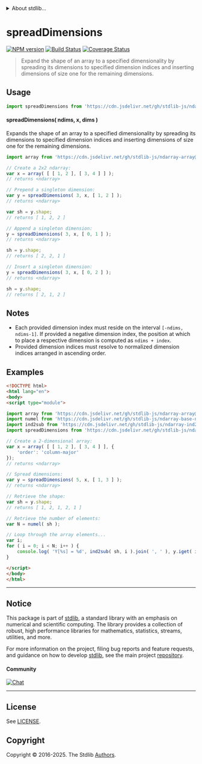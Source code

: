 <!--

@license Apache-2.0

Copyright (c) 2025 The Stdlib Authors.

Licensed under the Apache License, Version 2.0 (the "License");
you may not use this file except in compliance with the License.
You may obtain a copy of the License at

   http://www.apache.org/licenses/LICENSE-2.0

Unless required by applicable law or agreed to in writing, software
distributed under the License is distributed on an "AS IS" BASIS,
WITHOUT WARRANTIES OR CONDITIONS OF ANY KIND, either express or implied.
See the License for the specific language governing permissions and
limitations under the License.

-->


<details>
  <summary>
    About stdlib...
  </summary>
  <p>We believe in a future in which the web is a preferred environment for numerical computation. To help realize this future, we've built stdlib. stdlib is a standard library, with an emphasis on numerical and scientific computation, written in JavaScript (and C) for execution in browsers and in Node.js.</p>
  <p>The library is fully decomposable, being architected in such a way that you can swap out and mix and match APIs and functionality to cater to your exact preferences and use cases.</p>
  <p>When you use stdlib, you can be absolutely certain that you are using the most thorough, rigorous, well-written, studied, documented, tested, measured, and high-quality code out there.</p>
  <p>To join us in bringing numerical computing to the web, get started by checking us out on <a href="https://github.com/stdlib-js/stdlib">GitHub</a>, and please consider <a href="https://opencollective.com/stdlib">financially supporting stdlib</a>. We greatly appreciate your continued support!</p>
</details>

# spreadDimensions

[![NPM version][npm-image]][npm-url] [![Build Status][test-image]][test-url] [![Coverage Status][coverage-image]][coverage-url] <!-- [![dependencies][dependencies-image]][dependencies-url] -->

> Expand the shape of an array to a specified dimensionality by spreading its dimensions to specified dimension indices and inserting dimensions of size one for the remaining dimensions.

<!-- Section to include introductory text. Make sure to keep an empty line after the intro `section` element and another before the `/section` close. -->

<section class="intro">

</section>

<!-- /.intro -->

<!-- Package usage documentation. -->



<section class="usage">

## Usage

```javascript
import spreadDimensions from 'https://cdn.jsdelivr.net/gh/stdlib-js/ndarray-base-spread-dimensions@esm/index.mjs';
```

#### spreadDimensions( ndims, x, dims )

Expands the shape of an array to a specified dimensionality by spreading its dimensions to specified dimension indices and inserting dimensions of size one for the remaining dimensions.

```javascript
import array from 'https://cdn.jsdelivr.net/gh/stdlib-js/ndarray-array@esm/index.mjs';

// Create a 2x2 ndarray:
var x = array( [ [ 1, 2 ], [ 3, 4 ] ] );
// returns <ndarray>

// Prepend a singleton dimension:
var y = spreadDimensions( 3, x, [ 1, 2 ] );
// returns <ndarray>

var sh = y.shape;
// returns [ 1, 2, 2 ]

// Append a singleton dimension:
y = spreadDimensions( 3, x, [ 0, 1 ] );
// returns <ndarray>

sh = y.shape;
// returns [ 2, 2, 1 ]

// Insert a singleton dimension:
y = spreadDimensions( 3, x, [ 0, 2 ] );
// returns <ndarray>

sh = y.shape;
// returns [ 2, 1, 2 ]
```

</section>

<!-- /.usage -->

<!-- Package usage notes. Make sure to keep an empty line after the `section` element and another before the `/section` close. -->

<section class="notes">

## Notes

-   Each provided dimension index must reside on the interval `[-ndims, ndims-1]`. If provided a negative dimension index, the position at which to place a respective dimension is computed as `ndims + index`.
-   Provided dimension indices must resolve to normalized dimension indices arranged in ascending order.

</section>

<!-- /.notes -->

<!-- Package usage examples. -->

<section class="examples">

## Examples

<!-- eslint no-undef: "error" -->

```html
<!DOCTYPE html>
<html lang="en">
<body>
<script type="module">

import array from 'https://cdn.jsdelivr.net/gh/stdlib-js/ndarray-array@esm/index.mjs';
import numel from 'https://cdn.jsdelivr.net/gh/stdlib-js/ndarray-base-numel@esm/index.mjs';
import ind2sub from 'https://cdn.jsdelivr.net/gh/stdlib-js/ndarray-ind2sub@esm/index.mjs';
import spreadDimensions from 'https://cdn.jsdelivr.net/gh/stdlib-js/ndarray-base-spread-dimensions@esm/index.mjs';

// Create a 2-dimensional array:
var x = array( [ [ 1, 2 ], [ 3, 4 ] ], {
    'order': 'column-major'
});
// returns <ndarray>

// Spread dimensions:
var y = spreadDimensions( 5, x, [ 1, 3 ] );
// returns <ndarray>

// Retrieve the shape:
var sh = y.shape;
// returns [ 1, 2, 1, 2, 1 ]

// Retrieve the number of elements:
var N = numel( sh );

// Loop through the array elements...
var i;
for ( i = 0; i < N; i++ ) {
    console.log( 'Y[%s] = %d', ind2sub( sh, i ).join( ', ' ), y.iget( i ) );
}

</script>
</body>
</html>
```

</section>

<!-- /.examples -->

<!-- Section to include cited references. If references are included, add a horizontal rule *before* the section. Make sure to keep an empty line after the `section` element and another before the `/section` close. -->

<section class="references">

</section>

<!-- /.references -->

<!-- Section for related `stdlib` packages. Do not manually edit this section, as it is automatically populated. -->

<section class="related">

</section>

<!-- /.related -->

<!-- Section for all links. Make sure to keep an empty line after the `section` element and another before the `/section` close. -->


<section class="main-repo" >

* * *

## Notice

This package is part of [stdlib][stdlib], a standard library with an emphasis on numerical and scientific computing. The library provides a collection of robust, high performance libraries for mathematics, statistics, streams, utilities, and more.

For more information on the project, filing bug reports and feature requests, and guidance on how to develop [stdlib][stdlib], see the main project [repository][stdlib].

#### Community

[![Chat][chat-image]][chat-url]

---

## License

See [LICENSE][stdlib-license].


## Copyright

Copyright &copy; 2016-2025. The Stdlib [Authors][stdlib-authors].

</section>

<!-- /.stdlib -->

<!-- Section for all links. Make sure to keep an empty line after the `section` element and another before the `/section` close. -->

<section class="links">

[npm-image]: http://img.shields.io/npm/v/@stdlib/ndarray-base-spread-dimensions.svg
[npm-url]: https://npmjs.org/package/@stdlib/ndarray-base-spread-dimensions

[test-image]: https://github.com/stdlib-js/ndarray-base-spread-dimensions/actions/workflows/test.yml/badge.svg?branch=main
[test-url]: https://github.com/stdlib-js/ndarray-base-spread-dimensions/actions/workflows/test.yml?query=branch:main

[coverage-image]: https://img.shields.io/codecov/c/github/stdlib-js/ndarray-base-spread-dimensions/main.svg
[coverage-url]: https://codecov.io/github/stdlib-js/ndarray-base-spread-dimensions?branch=main

<!--

[dependencies-image]: https://img.shields.io/david/stdlib-js/ndarray-base-spread-dimensions.svg
[dependencies-url]: https://david-dm.org/stdlib-js/ndarray-base-spread-dimensions/main

-->

[chat-image]: https://img.shields.io/gitter/room/stdlib-js/stdlib.svg
[chat-url]: https://app.gitter.im/#/room/#stdlib-js_stdlib:gitter.im

[stdlib]: https://github.com/stdlib-js/stdlib

[stdlib-authors]: https://github.com/stdlib-js/stdlib/graphs/contributors

[umd]: https://github.com/umdjs/umd
[es-module]: https://developer.mozilla.org/en-US/docs/Web/JavaScript/Guide/Modules

[deno-url]: https://github.com/stdlib-js/ndarray-base-spread-dimensions/tree/deno
[deno-readme]: https://github.com/stdlib-js/ndarray-base-spread-dimensions/blob/deno/README.md
[umd-url]: https://github.com/stdlib-js/ndarray-base-spread-dimensions/tree/umd
[umd-readme]: https://github.com/stdlib-js/ndarray-base-spread-dimensions/blob/umd/README.md
[esm-url]: https://github.com/stdlib-js/ndarray-base-spread-dimensions/tree/esm
[esm-readme]: https://github.com/stdlib-js/ndarray-base-spread-dimensions/blob/esm/README.md
[branches-url]: https://github.com/stdlib-js/ndarray-base-spread-dimensions/blob/main/branches.md

[stdlib-license]: https://raw.githubusercontent.com/stdlib-js/ndarray-base-spread-dimensions/main/LICENSE

</section>

<!-- /.links -->
